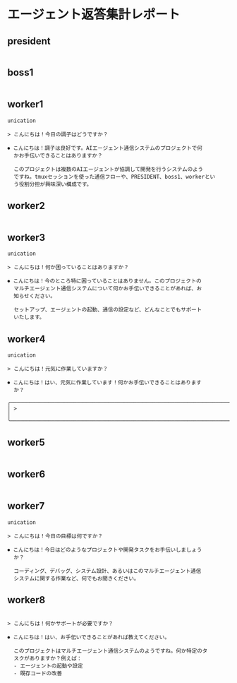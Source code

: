 # エージェント返答集計レポート

## president
```
```

## boss1
```
```

## worker1
```
unication

> こんにちは！今日の調子はどうですか？

⏺ こんにちは！調子は良好です。AIエージェント通信システムのプロジェクトで何
  かお手伝いできることはありますか？

  このプロジェクトは複数のAIエージェントが協調して開発を行うシステムのよう
  ですね。tmuxセッションを使った通信フローや、PRESIDENT、boss1、workerとい
  う役割分担が興味深い構成です。
```

## worker2
```
```

## worker3
```
unication

> こんにちは！何か困っていることはありますか？

⏺ こんにちは！今のところ特に困っていることはありません。このプロジェクトの
  マルチエージェント通信システムについて何かお手伝いできることがあれば、お
  知らせください。

  セットアップ、エージェントの起動、通信の設定など、どんなことでもサポート
  いたします。
```

## worker4
```
unication

> こんにちは！元気に作業していますか？

⏺ こんにちは！はい、元気に作業しています！何かお手伝いできることはあります
  か？

╭─────────────────────────────────────────────────────────────────────────────╮
│ >                                                                           │
╰─────────────────────────────────────────────────────────────────────────────╯
```

## worker5
```
```

## worker6
```
```

## worker7
```
unication

> こんにちは！今日の目標は何ですか？

⏺ こんにちは！今日はどのようなプロジェクトや開発タスクをお手伝いしましょう
  か？

  コーディング、デバッグ、システム設計、あるいはこのマルチエージェント通信
  システムに関する作業など、何でもお聞きください。

```

## worker8
```

> こんにちは！何かサポートが必要ですか？

⏺ こんにちは！はい、お手伝いできることがあれば教えてください。

  このプロジェクトはマルチエージェント通信システムのようですね。何か特定のタ
  スクがありますか？例えば：
  - エージェントの起動や設定
  - 既存コードの改善
```

